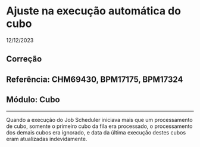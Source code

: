 # Ajuste na execução automática do cubo
12/12/2023
## Correção
## Referência: CHM69430, BPM17175, BPM17324
## Módulo: Cubo
***

Quando a execução do Job Scheduler iniciava mais que um processamento de cubo, somente o primeiro cubo da fila era processado, o processamento dos demais cubos era ignorado, e data da última execução destes cubos eram atualizadas indevidamente.
